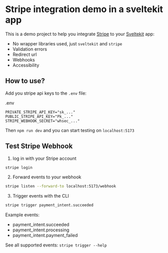 # Stripe integration demo in a sveltekit app

This is a demo project to help you integrate [Stripe](https://stripe.com) to your [Sveltekit](https://kit.svelte.dev/) app:

- No wrapper libraries used, just `sveltekit` and `stripe`
- Validation errors
- Redirect url
- Webhooks
- Accessibility

## How to use?

Add you stripe api keys to the `.env` file:

.env
```
PRIVATE_STRIPE_API_KEY="sk_..."
PUBLIC_STRIPE_API_KEY="Pk_..."
STRIPE_WEBHOOK_SECRET="whsec_..."
```

Then `npm run dev` and you can start testing on `localhost:5173`

## Test Stripe Webhook

1. log in with your Stripe account
```sh
stripe login
```

2. Forward events to your webhook
```sh
stripe listen --forward-to localhost:5173/webhook
```

3. Trigger events with the CLI
```sh
stripe trigger payment_intent.succeeded
```

Example events:
- payment_intent.succeeded
- payment_intent.processing
- payment_intent.payment_failed

See all supported events: `stripe trigger --help`